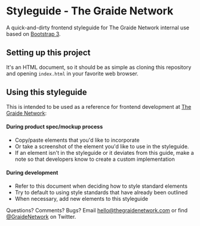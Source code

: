# Styleguide - The Graide Network

A quick-and-dirty frontend styleguide for The Graide Network internal use based on [Bootstrap 3](http://getbootstrap.com/).

## Setting up this project
It's an HTML document, so it should be as simple as cloning this repository and opening `index.html` in your favorite web browser.

## Using this styleguide
This is intended to be used as a reference for frontend development at [The Graide Network](http://www.thegraidenetwork.com/):

#### During product spec/mockup process
- Copy/paste elements that you'd like to incorporate
- Or take a screenshot of the element you'd like to use in the styleguide.
- If an element isn't in the styleguide or it deviates from this guide, make a note so that developers know to create a custom implementation

#### During development
- Refer to this document when deciding how to style standard elements
- Try to default to using style standards that have already been outlined
- When necessary, add new elements to this styleguide

Questions? Comments? Bugs? Email [hello@thegraidenetwork.com](mailto:hello@thegraidenetwork.com) or find [@GraideNetwork](https://twitter.com/graidenetwork) on Twitter.
